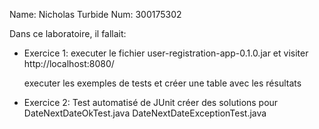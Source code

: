Name: Nicholas Turbide
Num: 300175302  

Dans ce laboratoire, il fallait:

- Exercice 1:
    executer le fichier user-registration-app-0.1.0.jar
    et visiter http://localhost:8080/

    executer les exemples de tests et créer une table avec les résultats

- Exercice 2:
    Test automatisé de JUnit 
        créer des solutions pour 
            DateNextDateOkTest.java
            DateNextDateExceptionTest.java

